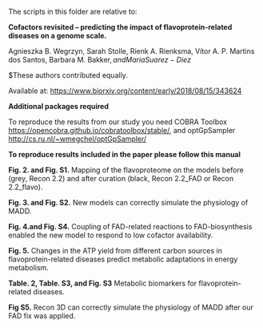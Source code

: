 The scripts in this folder are relative to:

<b>Cofactors revisited – predicting the impact of flavoprotein-related diseases on a genome scale.</b>

Agnieszka B. Wegrzyn, Sarah Stolle, Rienk A. Rienksma, Vítor A. P. Martins dos Santos, Barbara M. Bakker$, and Maria Suarez-Diez$

$These authors contributed equally. 

Available at: https://www.biorxiv.org/content/early/2018/08/15/343624

<b>Additional packages required</b>

To reproduce the results from our study you need COBRA Toolbox https://opencobra.github.io/cobratoolbox/stable/, and optGpSampler http://cs.ru.nl/~wmegchel/optGpSampler/

<b>To reproduce results included in the paper please follow this manual</b>

<b>Fig. 2. and Fig. S1.</b> Mapping of the flavoproteome on the models before (grey, Recon 2.2) and after curation (black, Recon 2.2_FAD or Recon 2.2_flavo).

<b>Fig. 3. and Fig. S2.</b> New models can correctly simulate the physiology of MADD.

<b>Fig. 4.and Fig. S4.</b> Coupling of FAD-related reactions to FAD-biosynthesis enabled the new model to respond to low cofactor availability.

<b>Fig. 5.</b> Changes in the ATP yield from different carbon sources in flavoprotein-related diseases predict metabolic adaptations in energy metabolism.

<b>Table. 2, Table. S3, and Fig. S3</b> Metabolic biomarkers for flavoprotein-related diseases.

<b>Fig S5.</b> Recon 3D can correctly simulate the physiology of MADD after our FAD fix was applied.
